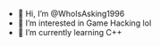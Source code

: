 - 👋 Hi, I’m @WhoIsAsking1996
- 👀 I’m interested in Game Hacking lol
- 🌱 I’m currently learning C++

